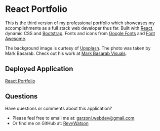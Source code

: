 # React Portfolio
This is the third version of my professional portfolio which showcases my accomplishments as a full stack web developer thus far. Built with [React](https://reactjs.org/), dynamic CSS and [Bootstrap](https://getbootstrap.com/). Fonts and icons from [Google Fonts](https://fonts.google.com/) and [Font Awesome](https://fontawesome.com/).



The background image is curtesy of [Upsplash](https://unsplash.com/). The photo was taken by Mark Basarab. Check out his work at [Mark Basarab Visuals](https://www.markbasarab.com/).

## Deployed Application
[React Portfolio]()

## Questions
Have questions or comments about this application?

- Please feel free to email me at: garzoni.webdev@gmail.com
- Or find me on GitHub at: [RevyWatson](https://github.com/RevyWatson)